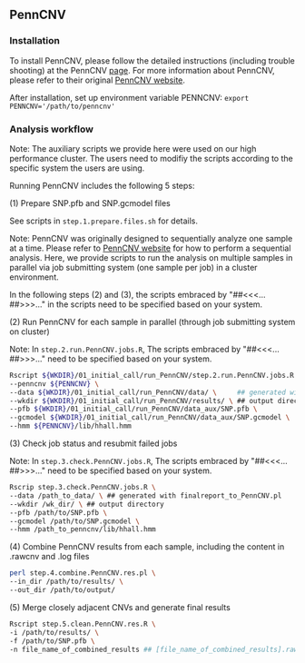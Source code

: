 ## PennCNV

### Installation

To install PennCNV, please follow the detailed instructions (including trouble shooting) at the PennCNV [page](http://penncnv.openbioinformatics.org/en/latest/user-guide/install/). For more information about PennCNV, please refer to their original [PennCNV website](http://penncnv.openbioinformatics.org/en/latest/).

After installation, set up environment variable PENNCNV: `export PENNCNV='/path/to/penncnv'`

### Analysis workflow

Note: The auxiliary scripts we provide here were used on our high performance cluster. The users need to modifiy the scripts according to the specific system the users are using. 

Running PennCNV includes the following 5 steps:

(1) Prepare SNP.pfb and SNP.gcmodel files

See scripts in `step.1.prepare.files.sh` for details.


Note: PennCNV was originally designed to sequentially analyze one sample at a time. Please refer to [PennCNV website](http://penncnv.openbioinformatics.org/en/latest/) for how to perform a sequential analysis. Here, we provide scripts to run the analysis on multiple samples in parallel via job submitting system (one sample per job) in a cluster environment. 

In the following steps (2) and (3), the scripts embraced by "##<<<... ##>>>..." in the scripts need to be specified based on your system.

(2) Run PennCNV for each sample in parallel (through job submitting system on cluster)

Note: In `step.2.run.PennCNV.jobs.R`, The scripts embraced by "##<<<... ##>>>..." need to be specified based on your system.

```sh 
Rscript ${WKDIR}/01_initial_call/run_PennCNV/step.2.run.PennCNV.jobs.R \
--penncnv ${PENNCNV} \
--data ${WKDIR}/01_initial_call/run_PennCNV/data/ \     ## generated with finalreport_to_PennCNV.pl
--wkdir ${WKDIR}/01_initial_call/run_PennCNV/results/ \ ## output directory
--pfb ${WKDIR}/01_initial_call/run_PennCNV/data_aux/SNP.pfb \
--gcmodel ${WKDIR}/01_initial_call/run_PennCNV/data_aux/SNP.gcmodel \
--hmm ${PENNCNV}/lib/hhall.hmm
```

(3) Check job status and resubmit failed jobs

Note: In `step.3.check.PennCNV.jobs.R`, The scripts embraced by "##<<<... ##>>>..." need to be specified based on your system.

```sh
Rscrip step.3.check.PennCNV.jobs.R \
--data /path_to_data/ \ ## generated with finalreport_to_PennCNV.pl
--wkdir /wk_dir/ \ ## output directory
--pfb /path/to/SNP.pfb \
--gcmodel /path/to/SNP.gcmodel \
--hmm /path_to_penncnv/lib/hhall.hmm
```

(4) Combine PennCNV results from each sample, including the content in .rawcnv and .log files
```sh
perl step.4.combine.PennCNV.res.pl \
--in_dir /path/to/results/ \
--out_dir /path/to/output/
```

(5) Merge closely adjacent CNVs and generate final results
```sh
Rscript step.5.clean.PennCNV.res.R \
-i /path/to/results/ \
-f /path/to/SNP.pfb \
-n file_name_of_combined_results ## [file_name_of_combined_results].rawcnv from step 4
```
